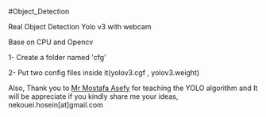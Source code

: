 #Object_Detection

Real Object Detection Yolo v3 with webcam

Base on CPU and Opencv

1- Create a folder named 'cfg'

2- Put two config files inside it(yolov3.cgf , yolov3.weight)

Also, Thank you to [Mr Mostafa Asefy](https://github.com/asefycom) for teaching the YOLO algorithm and It will be appreciate if you kindly share me your ideas, nekouei.hosein[at]gmail.com
